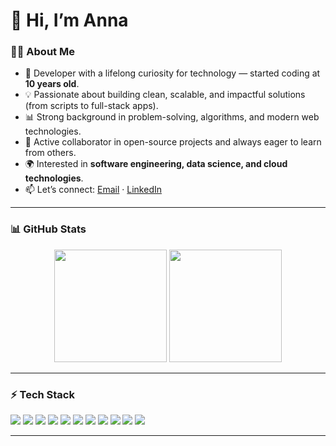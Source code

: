 # 🌿 Hi, I’m Anna  

### 👩‍💻 About Me  
- 🚀 Developer with a lifelong curiosity for technology — started coding at **10 years old**.  
- 💡 Passionate about building clean, scalable, and impactful solutions (from scripts to full-stack apps).  
- 📊 Strong background in problem-solving, algorithms, and modern web technologies.  
- 🤝 Active collaborator in open-source projects and always eager to learn from others.  
- 🌍 Interested in **software engineering, data science, and cloud technologies**.  
- 📫 Let’s connect: [Email](mailto:anna.beatriz.gamba@gmail.com) · [LinkedIn](https://www.linkedin.com/in/anna-beatriz-g-muller)  


---



### 📊 GitHub Stats  
<div align="center">
  <img height="180em" src="https://github-readme-stats.vercel.app/api?username=naboo-coding&show_icons=true&theme=merko&count_private=true&include_all_commits=true" />
  <img height="180em" src="https://github-readme-stats.vercel.app/api/top-langs/?username=naboo-coding&layout=compact&theme=merko&count_private=true&langs_count=10" />
</div>  

---


### ⚡ Tech Stack  
<p>
  <img src="https://img.shields.io/badge/Python-3776AB?style=for-the-badge&logo=python&logoColor=white"/>
  <img src="https://img.shields.io/badge/JavaScript-F7DF1E?style=for-the-badge&logo=javascript&logoColor=black"/>
  <img src="https://img.shields.io/badge/TypeScript-3178C6?style=for-the-badge&logo=typescript&logoColor=white"/>
  <img src="https://img.shields.io/badge/React-20232A?style=for-the-badge&logo=react&logoColor=61DAFB"/>
  <img src="https://img.shields.io/badge/Node.js-43853D?style=for-the-badge&logo=node.js&logoColor=white"/>
  <img src="https://img.shields.io/badge/PostgreSQL-316192?style=for-the-badge&logo=postgresql&logoColor=white"/>
  <img src="https://img.shields.io/badge/C++-00599C?style=for-the-badge&logo=c%2B%2B&logoColor=white"/>
  <img src="https://img.shields.io/badge/C%23-239120?style=for-the-badge&logo=c-sharp&logoColor=white"/>
  <img src="https://img.shields.io/badge/Rust-000000?style=for-the-badge&logo=rust&logoColor=white"/>
  <img src="https://img.shields.io/badge/Git-F05032?style=for-the-badge&logo=git&logoColor=white"/>
  <img src="https://img.shields.io/badge/Docker-2496ED?style=for-the-badge&logo=docker&logoColor=white"/>
</p>

---

